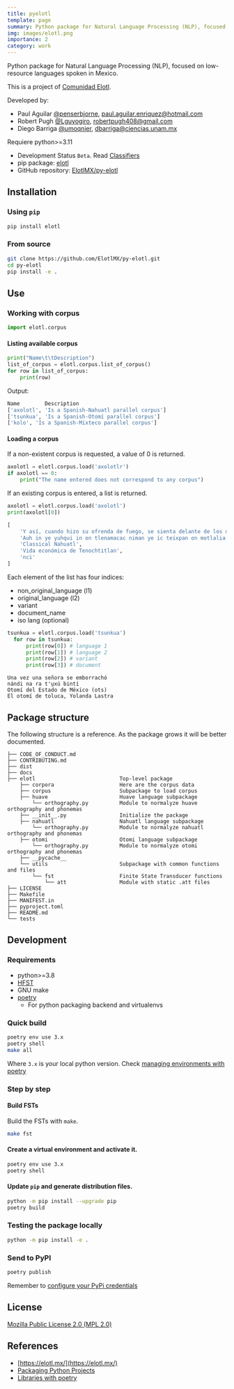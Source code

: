 ```yaml
---
title: pyelotl
template: page
summary: Python package for Natural Language Processing (NLP), focused on low-resource languages spoken in Mexico.
img: images/elotl.png
importance: 2
category: work
---
```


Python package for Natural Language Processing (NLP), focused on low-resource
languages spoken in Mexico.

This is a project of [Comunidad Elotl](https://elotl.mx/).

Developed by:

- Paul Aguilar [@penserbjorne](https://github.com/penserbjorne), [paul.aguilar.enriquez@hotmail.com](mailto:paul.aguilar.enriquez@hotmail.com)
- Robert Pugh [@Lguyogiro](https://github.com/Lguyogiro), [robertpugh408@gmail.com](mailto:robertpugh408@gmail.com)
- Diego Barriga [@umoqnier](https://github.com/umoqnier/), [dbarriga@ciencias.unam.mx](mailto:dbarriga@ciencias.unam.mx)

Requiere python>=3.11

- Development Status `Beta`. Read [Classifiers](https://pypi.org/classifiers/)
- pip package: [elotl](https://pypi.org/project/elotl/)
- GitHub repository: [ElotlMX/py-elotl](https://github.com/ElotlMX/py-elotl)

## Installation

### Using `pip`

```bash
pip install elotl
```

### From source

```bash
git clone https://github.com/ElotlMX/py-elotl.git
cd py-elotl
pip install -e .
```

## Use

### Working with corpus

```python
import elotl.corpus
```

#### Listing available corpus

```python
print("Name\t\tDescription")
list_of_corpus = elotl.corpus.list_of_corpus()
for row in list_of_corpus:
    print(row)
```

Output:

```bash
Name		Description
['axolotl', 'Is a Spanish-Nahuatl parallel corpus']
['tsunkua', 'Is a Spanish-Otomí parallel corpus']
['kolo', 'Is a Spanish-Mixteco parallel corpus']
```

#### Loading a corpus

If a non-existent corpus is requested, a value of 0 is returned.

```python
axolotl = elotl.corpus.load('axolotlr')
if axolotl == 0:
    print("The name entered does not correspond to any corpus")
```

If an existing corpus is entered, a list is returned.

```python
axolotl = elotl.corpus.load('axolotl')
print(axolotl[0])
```

```python
[
    'Y así, cuando hizo su ofrenda de fuego, se sienta delante de los demás y una persona se queda junto a él.',
    'Auh in ye yuhqui in on tlenamacac niman ye ic teixpan on motlalia ce tlacatl itech mocaua.',
    'Classical Nahuatl',
    'Vida económica de Tenochtitlan',
    'nci'
]
```

Each element of the list has four indices:

- non_original_language (l1)
- original_language (l2)
- variant
- document_name
- iso lang (optional)

```python
tsunkua = elotl.corpus.load('tsunkua')
  for row in tsunkua:
      print(row[0]) # language 1
      print(row[1]) # language 2
      print(row[2]) # variant
      print(row[3]) # document
```

```
Una vez una señora se emborrachó
nándi na ra t'u̱xú bintí
Otomí del Estado de México (ots)
El otomí de toluca, Yolanda Lastra
```


## Package structure

The following structure is a reference. As the package grows it will be better
documented.

```
├── CODE_OF_CONDUCT.md
├── CONTRIBUTING.md
├── dist
├── docs
├── elotl                           Top-level package
    ├── corpora                     Here are the corpus data
    ├── corpus                      Subpackage to load corpus
    ├── huave                       Huave language subpackage
        └── orthography.py          Module to normalyze huave orthography and phonemas
    ├── __init__.py                 Initialize the package
    ├── nahuatl                     Nahuatl language subpackage
        └── orthography.py          Module to normalyze nahuatl orthography and phonemas
    ├── otomi                       Otomi language subpackage
        └── orthography.py          Module to normalyze otomi orthography and phonemas
    ├── __pycache__
    └── utils                       Subpackage with common functions and files
        └── fst                     Finite State Transducer functions
            └── att                 Module with static .att files
├── LICENSE
├── Makefile
├── MANIFEST.in
├── pyproject.toml
├── README.md
└── tests
```

## Development

### Requirements

- python>=3.8
- [HFST](https://github.com/hfst/hfst)
- GNU make
- [poetry](https://python-poetry.org/docs/)
    - For python packaging backend and virtualenvs

### Quick build

```bash
poetry env use 3.x
poetry shell
make all
```

Where `3.x` is your local python version. Check [managing environments with poetry](https://python-poetry.org/docs/managing-environments/)

### Step by step

#### Build FSTs

Build the FSTs with `make`.

```bash
make fst
```

#### Create a virtual environment and activate it.

```bash
poetry env use 3.x
poetry shell
```

#### Update `pip` and generate distribution files.

```bash
python -m pip install --upgrade pip
poetry build
```

### Testing the package locally

```bash
python -m pip install -e .
```

### Send to PyPI

```bash
poetry publish
```

Remember to [configure your PyPi credentials](https://python-poetry.org/docs/repositories/#configuring-credentials)

## License

[Mozilla Public License 2.0 (MPL 2.0)](./LICENSE)

## References

- [https://elotl.mx/](https://elotl.mx/)
- [Packaging Python Projects](https://packaging.python.org/tutorials/packaging-projects/)
- [Libraries with poetry](https://python-poetry.org/docs/libraries/)
